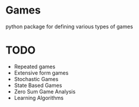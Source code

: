 # Games
python package for defining various types of games


# TODO
- Repeated games
- Extensive form games
- Stochastic Games
- State Based Games
- Zero Sum Game Analysis
- Learning Algorithms